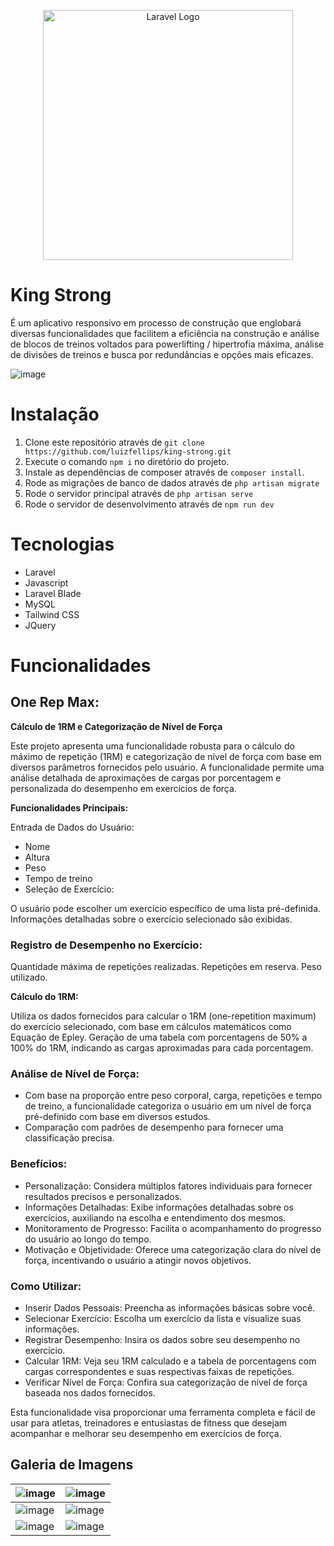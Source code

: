 <p align="center"><a href="https://laravel.com" target="_blank"><img src="https://raw.githubusercontent.com/laravel/art/master/logo-lockup/5%20SVG/2%20CMYK/1%20Full%20Color/laravel-logolockup-cmyk-red.svg" width="400" alt="Laravel Logo"></a></p>

# King Strong
É um aplicativo responsivo em processo de construção que englobará diversas funcionalidades que facilitem a eficiência na construção e análise de blocos de treinos voltados para powerlifting / hipertrofia máxima, análise de divisões de treinos e busca por redundâncias e opções mais eficazes.

![image](https://github.com/luizfellips/powermaromba/assets/110192027/6cbd2572-7d57-4309-8966-8cebab8aadfa)

# Instalação
1. Clone este repositório através de `git clone https://github.com/luizfellips/king-strong.git`
2. Execute o comando `npm i` no diretório do projeto.
3. Instale as dependências de composer através de `composer install`.
4. Rode as migrações de banco de dados através de `php artisan migrate`
5. Rode o servidor principal através de `php artisan serve`
6. Rode o servidor de desenvolvimento através de `npm run dev`

# Tecnologias
- Laravel
- Javascript
- Laravel Blade
- MySQL
- Tailwind CSS
- JQuery

# Funcionalidades

## One Rep Max: 
**Cálculo de 1RM e Categorização de Nível de Força**

Este projeto apresenta uma funcionalidade robusta para o cálculo do máximo de repetição (1RM) e categorização de nível de força com base em diversos parâmetros fornecidos pelo usuário. 
A funcionalidade permite uma análise detalhada de aproximações de cargas por porcentagem e personalizada do desempenho em exercícios de força.

**Funcionalidades Principais:**


Entrada de Dados do Usuário:

- Nome
- Altura
- Peso
- Tempo de treino
- Seleção de Exercício:

O usuário pode escolher um exercício específico de uma lista pré-definida.
Informações detalhadas sobre o exercício selecionado são exibidas.

### Registro de Desempenho no Exercício:

Quantidade máxima de repetições realizadas.
Repetições em reserva.
Peso utilizado.

**Cálculo do 1RM:**

Utiliza os dados fornecidos para calcular o 1RM (one-repetition maximum) do exercício selecionado, com base em cálculos matemáticos como Equação de Epley.
Geração de uma tabela com porcentagens de 50% a 100% do 1RM, indicando as cargas aproximadas para cada porcentagem.

### Análise de Nível de Força:

- Com base na proporção entre peso corporal, carga, repetições e tempo de treino, a funcionalidade categoriza o usuário em um nível de força pré-definido com base em diversos estudos.
- Comparação com padrões de desempenho para fornecer uma classificação precisa.

### Benefícios:
- Personalização: Considera múltiplos fatores individuais para fornecer resultados precisos e personalizados.
- Informações Detalhadas: Exibe informações detalhadas sobre os exercícios, auxiliando na escolha e entendimento dos mesmos.
- Monitoramento de Progresso: Facilita o acompanhamento do progresso do usuário ao longo do tempo.
- Motivação e Objetividade: Oferece uma categorização clara do nível de força, incentivando o usuário a atingir novos objetivos.

### Como Utilizar:
- Inserir Dados Pessoais: Preencha as informações básicas sobre você.
- Selecionar Exercício: Escolha um exercício da lista e visualize suas informações.
- Registrar Desempenho: Insira os dados sobre seu desempenho no exercício.
- Calcular 1RM: Veja seu 1RM calculado e a tabela de porcentagens com cargas correspondentes e suas respectivas faixas de repetições.
- Verificar Nível de Força: Confira sua categorização de nível de força baseada nos dados fornecidos.

Esta funcionalidade visa proporcionar uma ferramenta completa e fácil de usar para atletas, treinadores e entusiastas de fitness que desejam acompanhar e melhorar seu desempenho em exercícios de força.
## Galeria de Imagens

| ![image](https://github.com/luizfellips/king-strong/assets/110192027/aa03c386-4e55-4944-a1eb-36f6d531fdc4) | ![image](https://github.com/luizfellips/king-strong/assets/110192027/5d67fd78-176c-43f5-ad9f-c7beaaf24438) |
| ----------------------------------------------------------------------------------------------------------- | ----------------------------------------------------------------------------------------------------------- |
| ![image](https://github.com/luizfellips/king-strong/assets/110192027/a92b983d-3ae3-4661-bf52-ccab4045cd11) | ![image](https://github.com/luizfellips/king-strong/assets/110192027/43edab0d-2fcd-4554-ab76-204dea9a9ca0) |
| ![image](https://github.com/luizfellips/king-strong/assets/110192027/ab000456-6317-4a34-b010-fa01abb19f59) | ![image](https://github.com/luizfellips/king-strong/assets/110192027/cc6a02e1-1995-4458-8b53-c662237efd0c) |


